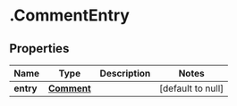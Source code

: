 # .CommentEntry

## Properties
Name | Type | Description | Notes
------------ | ------------- | ------------- | -------------
**entry** | [**Comment**](Comment.md) |  | [default to null]


